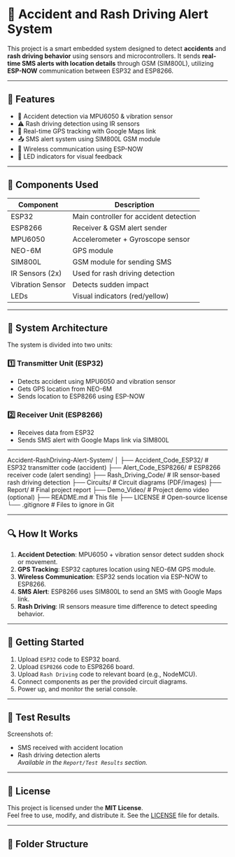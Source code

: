 # 🚨 Accident and Rash Driving Alert System

This project is a smart embedded system designed to detect **accidents** and **rash driving behavior** using sensors and microcontrollers. It sends **real-time SMS alerts with location details** through GSM (SIM800L), utilizing **ESP-NOW** communication between ESP32 and ESP8266.

---

## 📌 Features

- 🚗 Accident detection via MPU6050 & vibration sensor  
- ⚠️ Rash driving detection using IR sensors  
- 📍 Real-time GPS tracking with Google Maps link  
- 📤 SMS alert system using SIM800L GSM module  
- 📡 Wireless communication using ESP-NOW  
- 🔴 LED indicators for visual feedback
 
---
 
## 🧰 Components Used

| Component           | Description                                |
|--------------------|--------------------------------------------|
| ESP32              | Main controller for accident detection     |
| ESP8266            | Receiver & GSM alert sender                |
| MPU6050            | Accelerometer + Gyroscope sensor           |
| NEO-6M             | GPS module                                 |
| SIM800L            | GSM module for sending SMS                 |
| IR Sensors (2x)    | Used for rash driving detection            |
| Vibration Sensor   | Detects sudden impact                      |
| LEDs               | Visual indicators (red/yellow)             |

---

## 🧠 System Architecture

The system is divided into two units:

### 1️⃣ Transmitter Unit (ESP32)
- Detects accident using MPU6050 and vibration sensor
- Gets GPS location from NEO-6M
- Sends location to ESP8266 using ESP-NOW

### 2️⃣ Receiver Unit (ESP8266)
- Receives data from ESP32
- Sends SMS alert with Google Maps link via SIM800L

---

Accident-RashDriving-Alert-System/
│
├── Accident_Code_ESP32/ # ESP32 transmitter code (accident)
├── Alert_Code_ESP8266/ # ESP8266 receiver code (alert sending)
├── Rash_Driving_Code/ # IR sensor-based rash driving detection
├── Circuits/ # Circuit diagrams (PDF/images)
├── Report/ # Final project report
├── Demo_Video/ # Project demo video (optional)
├── README.md # This file
├── LICENSE # Open-source license
└── .gitignore # Files to ignore in Git


---

## 🔍 How It Works

1. **Accident Detection**: MPU6050 + vibration sensor detect sudden shock or movement.
2. **GPS Tracking**: ESP32 captures location using NEO-6M GPS module.
3. **Wireless Communication**: ESP32 sends location via ESP-NOW to ESP8266.
4. **SMS Alert**: ESP8266 uses SIM800L to send an SMS with Google Maps link.
5. **Rash Driving**: IR sensors measure time difference to detect speeding behavior.

---

## 🚀 Getting Started

1. Upload `ESP32` code to ESP32 board.
2. Upload `ESP8266` code to ESP8266 board.
3. Upload `Rash Driving` code to relevant board (e.g., NodeMCU).
4. Connect components as per the provided circuit diagrams.
5. Power up, and monitor the serial console.

---

## 📸 Test Results

Screenshots of:
- SMS received with accident location
- Rash driving detection alerts  
_Available in the `Report/Test Results` section._

---

## 📜 License

This project is licensed under the **MIT License**.  
Feel free to use, modify, and distribute it. See the [LICENSE](LICENSE) file for details.

---






## 📁 Folder Structure

